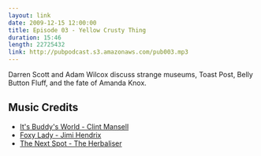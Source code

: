 ```yaml
---
layout: link
date: 2009-12-15 12:00:00
title: Episode 03 - Yellow Crusty Thing
duration: 15:46
length: 22725432
link: http://pubpodcast.s3.amazonaws.com/pub003.mp3
---
```


Darren Scott and Adam Wilcox discuss strange museums, Toast Post, Belly Button Fluff, and the fate of Amanda Knox.

## Music Credits

- [It's Buddy's World - Clint Mansell](http://itunes.apple.com/gb/album/smokin-aces-its-buddys-world/id258019229?i=258019519)
- [Foxy Lady - Jimi Hendrix](http://itunes.apple.com/gb/album/foxy-lady/id14176933?i=14176965)
- [The Next Spot - The Herbaliser](http://itunes.apple.com/gb/album/the-next-spot/id279232213?i=279232279)